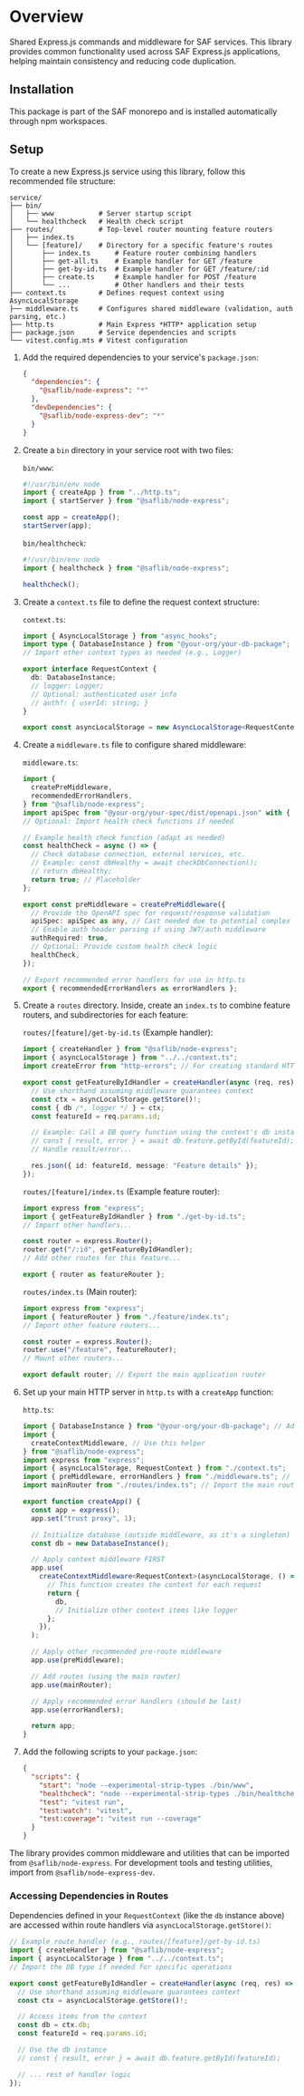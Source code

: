 # Overview

Shared Express.js commands and middleware for SAF services. This library provides common functionality used across SAF Express.js applications, helping maintain consistency and reducing code duplication.

## Installation

This package is part of the SAF monorepo and is installed automatically through npm workspaces.

## Setup

To create a new Express.js service using this library, follow this recommended file structure:

```
service/
├── bin/
│   ├── www           # Server startup script
│   └── healthcheck   # Health check script
├── routes/           # Top-level router mounting feature routers
│   ├── index.ts
│   └── [feature]/    # Directory for a specific feature's routes
│       ├── index.ts      # Feature router combining handlers
│       ├── get-all.ts    # Example handler for GET /feature
│       ├── get-by-id.ts  # Example handler for GET /feature/:id
│       ├── create.ts     # Example handler for POST /feature
│       └── ...           # Other handlers and their tests
├── context.ts        # Defines request context using AsyncLocalStorage
├── middleware.ts     # Configures shared middleware (validation, auth parsing, etc.)
├── http.ts           # Main Express *HTTP* application setup
├── package.json      # Service dependencies and scripts
└── vitest.config.mts # Vitest configuration
```

1. Add the required dependencies to your service's `package.json`:

   ```json
   {
     "dependencies": {
       "@saflib/node-express": "*"
     },
     "devDependencies": {
       "@saflib/node-express-dev": "*"
     }
   }
   ```

2. Create a `bin` directory in your service root with two files:

   `bin/www`:

   ```javascript
   #!/usr/bin/env node
   import { createApp } from "../http.ts";
   import { startServer } from "@saflib/node-express";

   const app = createApp();
   startServer(app);
   ```

   `bin/healthcheck`:

   ```javascript
   #!/usr/bin/env node
   import { healthcheck } from "@saflib/node-express";

   healthcheck();
   ```

3. Create a `context.ts` file to define the request context structure:

   `context.ts`:

   ```typescript
   import { AsyncLocalStorage } from "async_hooks";
   import type { DatabaseInstance } from "@your-org/your-db-package"; // Adjust DB import
   // Import other context types as needed (e.g., Logger)

   export interface RequestContext {
     db: DatabaseInstance;
     // logger: Logger;
     // Optional: authenticated user info
     // auth?: { userId: string; }
   }

   export const asyncLocalStorage = new AsyncLocalStorage<RequestContext>();
   ```

4. Create a `middleware.ts` file to configure shared middleware:

   `middleware.ts`:

   ```typescript
   import {
     createPreMiddleware,
     recommendedErrorHandlers,
   } from "@saflib/node-express";
   import apiSpec from "@your-org/your-spec/dist/openapi.json" with { type: "json" }; // Adjust spec import
   // Optional: Import health check functions if needed

   // Example health check function (adapt as needed)
   const healthCheck = async () => {
     // Check database connection, external services, etc.
     // Example: const dbHealthy = await checkDbConnection();
     // return dbHealthy;
     return true; // Placeholder
   };

   export const preMiddleware = createPreMiddleware({
     // Provide the OpenAPI spec for request/response validation
     apiSpec: apiSpec as any, // Cast needed due to potential complex types
     // Enable auth header parsing if using JWT/auth middleware
     authRequired: true,
     // Optional: Provide custom health check logic
     healthCheck,
   });

   // Export recommended error handlers for use in http.ts
   export { recommendedErrorHandlers as errorHandlers };
   ```

5. Create a `routes` directory. Inside, create an `index.ts` to combine feature routers, and subdirectories for each feature:

   `routes/[feature]/get-by-id.ts` (Example handler):

   ```typescript
   import { createHandler } from "@saflib/node-express";
   import { asyncLocalStorage } from "../../context.ts";
   import createError from "http-errors"; // For creating standard HTTP errors

   export const getFeatureByIdHandler = createHandler(async (req, res) => {
     // Use shorthand assuming middleware guarantees context
     const ctx = asyncLocalStorage.getStore()!;
     const { db /*, logger */ } = ctx;
     const featureId = req.params.id;

     // Example: Call a DB query function using the context's db instance
     // const { result, error } = await db.feature.getById(featureId);
     // Handle result/error...

     res.json({ id: featureId, message: "Feature details" });
   });
   ```

   `routes/[feature]/index.ts` (Example feature router):

   ```typescript
   import express from "express";
   import { getFeatureByIdHandler } from "./get-by-id.ts";
   // Import other handlers...

   const router = express.Router();
   router.get("/:id", getFeatureByIdHandler);
   // Add other routes for this feature...

   export { router as featureRouter };
   ```

   `routes/index.ts` (Main router):

   ```typescript
   import express from "express";
   import { featureRouter } from "./feature/index.ts";
   // Import other feature routers...

   const router = express.Router();
   router.use("/feature", featureRouter);
   // Mount other routers...

   export default router; // Export the main application router
   ```

6. Set up your main HTTP server in `http.ts` with a `createApp` function:

   `http.ts`:

   ```typescript
   import { DatabaseInstance } from "@your-org/your-db-package"; // Adjust DB import
   import {
     createContextMiddleware, // Use this helper
   } from "@saflib/node-express";
   import express from "express";
   import { asyncLocalStorage, RequestContext } from "./context.ts";
   import { preMiddleware, errorHandlers } from "./middleware.ts"; // Import configured middleware
   import mainRouter from "./routes/index.ts"; // Import the main router

   export function createApp() {
     const app = express();
     app.set("trust proxy", 1);

     // Initialize database (outside middleware, as it's a singleton)
     const db = new DatabaseInstance();

     // Apply context middleware FIRST
     app.use(
       createContextMiddleware<RequestContext>(asyncLocalStorage, () => {
         // This function creates the context for each request
         return {
           db,
           // Initialize other context items like logger
         };
       }),
     );

     // Apply other recommended pre-route middleware
     app.use(preMiddleware);

     // Add routes (using the main router)
     app.use(mainRouter);

     // Apply recommended error handlers (should be last)
     app.use(errorHandlers);

     return app;
   }
   ```

7. Add the following scripts to your `package.json`:

   ```json
   {
     "scripts": {
       "start": "node --experimental-strip-types ./bin/www",
       "healthcheck": "node --experimental-strip-types ./bin/healthcheck",
       "test": "vitest run",
       "test:watch": "vitest",
       "test:coverage": "vitest run --coverage"
     }
   }
   ```

The library provides common middleware and utilities that can be imported from `@saflib/node-express`. For development tools and testing utilities, import from `@saflib/node-express-dev`.

### Accessing Dependencies in Routes

Dependencies defined in your `RequestContext` (like the `db` instance above) are accessed within route handlers via `asyncLocalStorage.getStore()`:

```typescript
// Example route handler (e.g., routes/[feature]/get-by-id.ts)
import { createHandler } from "@saflib/node-express";
import { asyncLocalStorage } from "../../context.ts";
// Import the DB type if needed for specific operations

export const getFeatureByIdHandler = createHandler(async (req, res) => {
  // Use shorthand assuming middleware guarantees context
  const ctx = asyncLocalStorage.getStore()!;

  // Access items from the context
  const db = ctx.db;
  const featureId = req.params.id;

  // Use the db instance
  // const { result, error } = await db.feature.getById(featureId);

  // ... rest of handler logic
});
```
